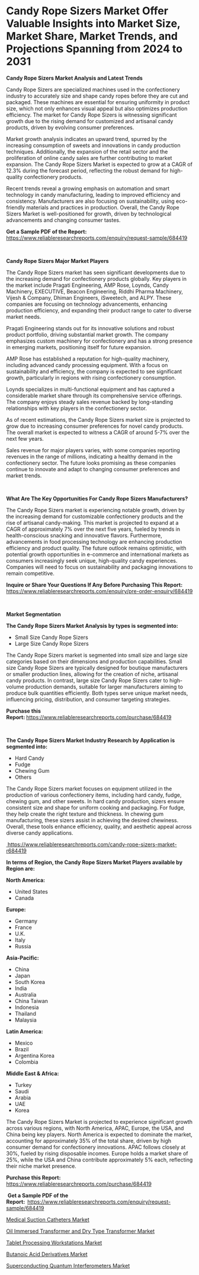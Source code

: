 <p><h1>Candy Rope Sizers Market Offer Valuable Insights into Market Size, Market Share, Market Trends, and Projections Spanning from 2024 to 2031</h1></p><p><strong>Candy Rope Sizers Market Analysis and Latest Trends</strong></p>
<p><p>Candy Rope Sizers are specialized machines used in the confectionery industry to accurately size and shape candy ropes before they are cut and packaged. These machines are essential for ensuring uniformity in product size, which not only enhances visual appeal but also optimizes production efficiency. The market for Candy Rope Sizers is witnessing significant growth due to the rising demand for customized and artisanal candy products, driven by evolving consumer preferences.</p><p>Market growth analysis indicates an upward trend, spurred by the increasing consumption of sweets and innovations in candy production techniques. Additionally, the expansion of the retail sector and the proliferation of online candy sales are further contributing to market expansion. The Candy Rope Sizers Market is expected to grow at a CAGR of 12.3% during the forecast period, reflecting the robust demand for high-quality confectionery products.</p><p>Recent trends reveal a growing emphasis on automation and smart technology in candy manufacturing, leading to improved efficiency and consistency. Manufacturers are also focusing on sustainability, using eco-friendly materials and practices in production. Overall, the Candy Rope Sizers Market is well-positioned for growth, driven by technological advancements and changing consumer tastes.</p></p>
<p><strong>Get a Sample PDF of the Report:&nbsp;</strong> <a href="https://www.reliableresearchreports.com/enquiry/request-sample/684419?utm_campaign=28&utm_medium=2&utm_source=Github&utm_content=ia&utm_term=30102024&utm_id=candy-rope-sizers">https://www.reliableresearchreports.com/enquiry/request-sample/684419</a></p>
<p>&nbsp;</p>
<p><strong>Candy Rope Sizers Major Market Players</strong></p>
<p><p>The Candy Rope Sizers market has seen significant developments due to the increasing demand for confectionery products globally. Key players in the market include Pragati Engineering, AMP Rose, Loynds, Candy Machinery, EXECUTIVE, Beacon Engineering, Riddhi Pharma Machinery, Vijesh & Company, Dhiman Engineers, iSweetech, and ALPY. These companies are focusing on technology advancements, enhancing production efficiency, and expanding their product range to cater to diverse market needs.</p><p>Pragati Engineering stands out for its innovative solutions and robust product portfolio, driving substantial market growth. The company emphasizes custom machinery for confectionery and has a strong presence in emerging markets, positioning itself for future expansion. </p><p>AMP Rose has established a reputation for high-quality machinery, including advanced candy processing equipment. With a focus on sustainability and efficiency, the company is expected to see significant growth, particularly in regions with rising confectionery consumption.</p><p>Loynds specializes in multi-functional equipment and has captured a considerable market share through its comprehensive service offerings. The company enjoys steady sales revenue backed by long-standing relationships with key players in the confectionery sector.</p><p>As of recent estimations, the Candy Rope Sizers market size is projected to grow due to increasing consumer preferences for novel candy products. The overall market is expected to witness a CAGR of around 5-7% over the next few years. </p><p>Sales revenue for major players varies, with some companies reporting revenues in the range of millions, indicating a healthy demand in the confectionery sector. The future looks promising as these companies continue to innovate and adapt to changing consumer preferences and market trends.</p></p>
<p>&nbsp;</p>
<p><strong>What Are The Key Opportunities For Candy Rope Sizers Manufacturers?</strong></p>
<p><p>The Candy Rope Sizers market is experiencing notable growth, driven by the increasing demand for customizable confectionery products and the rise of artisanal candy-making. This market is projected to expand at a CAGR of approximately 7% over the next five years, fueled by trends in health-conscious snacking and innovative flavors. Furthermore, advancements in food processing technology are enhancing production efficiency and product quality. The future outlook remains optimistic, with potential growth opportunities in e-commerce and international markets as consumers increasingly seek unique, high-quality candy experiences. Companies will need to focus on sustainability and packaging innovations to remain competitive.</p></p>
<p><strong>Inquire or Share Your Questions If Any Before Purchasing This Report:</strong> <a href="https://www.reliableresearchreports.com/enquiry/pre-order-enquiry/684419?utm_campaign=28&utm_medium=2&utm_source=Github&utm_content=ia&utm_term=30102024&utm_id=candy-rope-sizers">https://www.reliableresearchreports.com/enquiry/pre-order-enquiry/684419</a></p>
<p>&nbsp;</p>
<p><strong>Market Segmentation</strong></p>
<p><strong>The Candy Rope Sizers Market Analysis by types is segmented into:</strong></p>
<p><ul><li>Small Size Candy Rope Sizers</li><li>Large Size Candy Rope Sizers</li></ul></p>
<p><p>The Candy Rope Sizers market is segmented into small size and large size categories based on their dimensions and production capabilities. Small size Candy Rope Sizers are typically designed for boutique manufacturers or smaller production lines, allowing for the creation of niche, artisanal candy products. In contrast, large size Candy Rope Sizers cater to high-volume production demands, suitable for larger manufacturers aiming to produce bulk quantities efficiently. Both types serve unique market needs, influencing pricing, distribution, and consumer targeting strategies.</p></p>
<p><strong>Purchase this Report:&nbsp;</strong><a href="https://www.reliableresearchreports.com/purchase/684419?utm_campaign=28&utm_medium=2&utm_source=Github&utm_content=ia&utm_term=30102024&utm_id=candy-rope-sizers">https://www.reliableresearchreports.com/purchase/684419</a></p>
<p>&nbsp;</p>
<p><strong>The Candy Rope Sizers Market Industry Research by Application is segmented into:</strong></p>
<p><ul><li>Hard Candy</li><li>Fudge</li><li>Chewing Gum</li><li>Others</li></ul></p>
<p><p>The Candy Rope Sizers market focuses on equipment utilized in the production of various confectionery items, including hard candy, fudge, chewing gum, and other sweets. In hard candy production, sizers ensure consistent size and shape for uniform cooking and packaging. For fudge, they help create the right texture and thickness. In chewing gum manufacturing, these sizers assist in achieving the desired chewiness. Overall, these tools enhance efficiency, quality, and aesthetic appeal across diverse candy applications.</p></p>
<p><a href="https://www.reliableresearchreports.com/candy-rope-sizers-market-r684419?utm_campaign=28&utm_medium=2&utm_source=Github&utm_content=ia&utm_term=30102024&utm_id=candy-rope-sizers">&nbsp;https://www.reliableresearchreports.com/candy-rope-sizers-market-r684419</a></p>
<p><strong>In terms of Region, the Candy Rope Sizers Market Players available by Region are:</strong></p>
<p>
    <p> <strong> North America: </strong>
        <ul>
            <li>United States</li>
            <li>Canada</li>
        </ul>
        </p> 
    <p> <strong> Europe: </strong>
        <ul>
            <li>Germany</li>
            <li>France</li>
            <li>U.K.</li>
            <li>Italy</li>
            <li>Russia</li>
        </ul>
        </p> 
    <p> <strong> Asia-Pacific: </strong>
        <ul>
            <li>China</li>
            <li>Japan</li>
            <li>South Korea</li>
            <li>India</li>
            <li>Australia</li>
            <li>China Taiwan</li>
            <li>Indonesia</li>
            <li>Thailand</li>
            <li>Malaysia</li>
        </ul>
        </p> 
    <p> <strong> Latin America: </strong>
        <ul>
            <li>Mexico</li>
            <li>Brazil</li>
            <li>Argentina Korea</li>
            <li>Colombia</li>
        </ul>
        </p> 
    <p> <strong> Middle East & Africa: </strong>
        <ul>
            <li>Turkey</li>
            <li>Saudi</li>
            <li>Arabia</li>
            <li>UAE</li>
            <li>Korea</li>
        </ul>
    </p>
    </p>
<p><p>The Candy Rope Sizers Market is projected to experience significant growth across various regions, with North America, APAC, Europe, the USA, and China being key players. North America is expected to dominate the market, accounting for approximately 35% of the total share, driven by high consumer demand for confectionery innovations. APAC follows closely at 30%, fueled by rising disposable incomes. Europe holds a market share of 25%, while the USA and China contribute approximately 5% each, reflecting their niche market presence.</p></p>
<p><strong>Purchase this Report: </strong><a href="https://www.reliableresearchreports.com/purchase/684419?utm_campaign=28&utm_medium=2&utm_source=Github&utm_content=ia&utm_term=30102024&utm_id=candy-rope-sizers">https://www.reliableresearchreports.com/purchase/684419</a></p>
<p>&nbsp;<strong>Get a Sample PDF of the Report:&nbsp;&nbsp;</strong><a href="https://www.reliableresearchreports.com/enquiry/request-sample/684419?utm_campaign=28&utm_medium=2&utm_source=Github&utm_content=ia&utm_term=30102024&utm_id=candy-rope-sizers">https://www.reliableresearchreports.com/enquiry/request-sample/684419</a></p>
<p><strong></strong></p>
<p><p><a href="https://www.linkedin.com/pulse/emerging-opportunities-challenges-global-medical-suction-go0gc?utm_campaign=28&utm_medium=2&utm_source=Github&utm_content=ia&utm_term=30102024&utm_id=candy-rope-sizers">Medical Suction Catheters Market</a></p><p><a href="https://www.linkedin.com/pulse/future-trends-global-oil-immersed-transformer-dry-type-market-f71kf?utm_campaign=28&utm_medium=2&utm_source=Github&utm_content=ia&utm_term=30102024&utm_id=candy-rope-sizers">Oil Immersed Transformer and Dry Type Transformer Market</a></p><p><a href="https://issuu.com/reportprime-2/docs/tablet-processing-workstations-mark_89489d9b733adb?utm_campaign=28&utm_medium=2&utm_source=Github&utm_content=ia&utm_term=30102024&utm_id=candy-rope-sizers">Tablet Processing Workstations Market</a></p><p><a href="https://github.com/inouyeaowaugh3/Market-Research-Report-List-1/blob/main/butanoic-acid-derivatives-market.md?utm_campaign=28&utm_medium=2&utm_source=Github&utm_content=ia&utm_term=30102024&utm_id=candy-rope-sizers">Butanoic Acid Derivatives Market</a></p><p><a href="https://issuu.com/reportprime-2/docs/superconducting-quantum-interferome_63f8bafca4aab4?utm_campaign=28&utm_medium=2&utm_source=Github&utm_content=ia&utm_term=30102024&utm_id=candy-rope-sizers">Superconducting Quantum Interferometers Market</a></p></p>